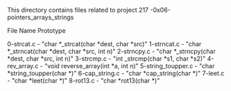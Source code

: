 This directory contains files related to
	         project 217
	-0x06-pointers_arrays_strings

File Name               Prototype

0-strcat.c          -   "char *_strcat(char *dest, char *src)"
1-strncat.c         -   "char *_strncat(char *dest, char *src, int n)"
2-strncpy.c         -   "char *_strncpy(char *dest, char *src, int n)"
3-strcmp.c          -   "int _strcmp(char *s1, char *s2)"
4-rev_array.c       -   "void reverse_array(int *a, int n)"
5-string_toupper.c  -   "char *string_toupper(char *)"
6-cap_string.c      -   "char *cap_string(char *)"
7-leet.c            -   "char *leet(char *)"
8-rot13.c           -   "char *rot13(char *)"
